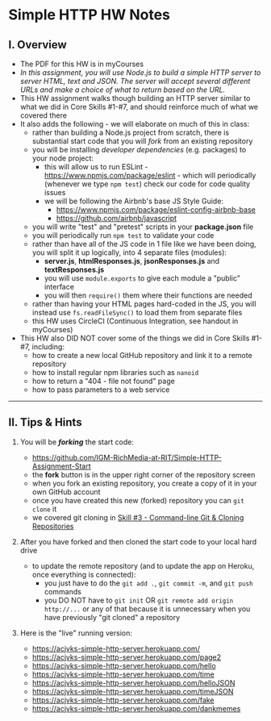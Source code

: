 # Simple HTTP HW Notes

## I. Overview

- The PDF for this HW is in myCourses
- *In this assignment, you will use Node.js to build a simple HTTP server to server HTML, text and JSON. The server will accept several different URLs and make a choice of what to return based on the URL.*
- This HW assignment walks though building an HTTP server similar to what we did in Core Skills #1-#7, and should reinforce much of what we covered there
- It also adds the following - we will elaborate on much of this in class:
  - rather than building a Node.js project from scratch, there is substantial start code that you will *fork* from an existing repository
  - you will be installing *developer dependencies* (e.g. packages) to your node project:
    - this will allow us to run ESLint - https://www.npmjs.com/package/eslint - which will periodically (whenever we type `npm test`) check our code for code quality issues
    - we will be following the Airbnb's base JS Style Guide:
      - https://www.npmjs.com/package/eslint-config-airbnb-base
      - https://github.com/airbnb/javascript
  - you will write "test" and "pretest" scripts in your **package.json** file
  - you will periodically run `npm test` to validate your code
  - rather than have all of the JS code in 1 file like we have been doing, you will split it up logically, into 4 separate files (modules):
    - **server.js**, **htmlResponses.js**, **jsonResponses.js** and **textResponses.js**
    - you will use `module.exports` to give each module a "public" interface
    - you will then `require()` them where their functions are needed
  - rather than having your HTML pages hard-coded in the JS, you will instead use `fs.readFileSync()` to load them from separate files
  - this HW uses CircleCI (Continuous Integration, see handout in myCourses)
- This HW also DID NOT cover some of the things we did in Core Skills #1-#7, including:
  - how to create a new local GitHub repository and link it to a remote repository
  - how to install regular npm libraries such as `nanoid`
  - how to return a "404 - file not found" page
  - how to pass parameters to a web service
     
<hr>

## II. Tips & Hints

1) You will be ***forking*** the start code:

    - https://github.com/IGM-RichMedia-at-RIT/Simple-HTTP-Assignment-Start
    - the **fork** button is in the upper right corner of the repository screen
    - when you fork an existing repository, you create a copy of it in your own GitHub account
    - once you have created this new (forked) repository you can `git clone` it
    - we covered git cloning in [Skill #3 - Command-line Git & Cloning Repositories](../core-skills/3-command-line-git.md)
    
2) After you have forked and then cloned the start code to your local hard drive

    - to update the remote repository (and to update the app on Heroku, once everything is connected):
      - you just have to do the `git add .`, `git commit -m`, and `git push` commands
      - you DO NOT have to `git init` OR `git remote add origin http://...` or any of that because it is unnecessary when you have previously "git cloned" a repository
    
3) Here is the "live" running version:

    - https://acjvks-simple-http-server.herokuapp.com/
    - https://acjvks-simple-http-server.herokuapp.com/page2
    - https://acjvks-simple-http-server.herokuapp.com/hello
    - https://acjvks-simple-http-server.herokuapp.com/time
    - https://acjvks-simple-http-server.herokuapp.com/helloJSON
    - https://acjvks-simple-http-server.herokuapp.com/timeJSON
    - https://acjvks-simple-http-server.herokuapp.com/fake
    - https://acjvks-simple-http-server.herokuapp.com/dankmemes
    
    
